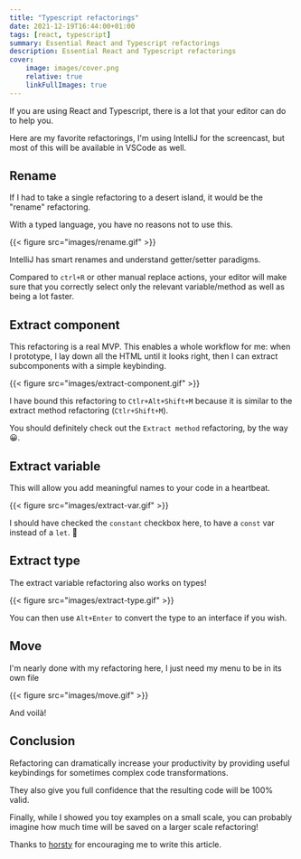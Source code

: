 ```yaml
---
title: "Typescript refactorings"
date: 2021-12-19T16:44:00+01:00 
tags: [react, typescript]
summary: Essential React and Typescript refactorings 
description: Essential React and Typescript refactorings 
cover:
    image: images/cover.png
    relative: true
    linkFullImages: true
---
```


If you are using React and Typescript, there is a lot that your editor can do to help you.

Here are my favorite refactorings, I'm using IntelliJ for the screencast, but most of this
will be available in VSCode as well.

## Rename

If I had to take a single refactoring to a desert island, it would be the "rename" refactoring.

With a typed language, you have no reasons not to use this.

{{< figure src="images/rename.gif" >}}

IntelliJ has smart renames and understand getter/setter paradigms.

Compared to `ctrl+R` or other manual replace actions, your editor will make sure that you correctly select
only the relevant variable/method as well as being a lot faster.

## Extract component

This refactoring is a real MVP. This enables a whole workflow for me: when I prototype, I lay down all the HTML
until it looks right, then I can extract subcomponents with a simple keybinding.

{{< figure src="images/extract-component.gif" >}}

I have bound this refactoring to `Ctlr+Alt+Shift+M` because it is similar to the extract method refactoring (`Ctlr+Shift+M`).

You should definitely check out the `Extract method` refactoring, by the way 😀.

## Extract variable

This will allow you add meaningful names to your code in a heartbeat. 

{{< figure src="images/extract-var.gif" >}}

I should have checked the `constant` checkbox here, to have a `const` var instead of a `let`. 🤦‍

## Extract type

The extract variable refactoring also works on types!

{{< figure src="images/extract-type.gif" >}}

You can then use `Alt+Enter` to convert the type to an interface if you wish.

## Move

I'm nearly done with my refactoring here, I just need my menu to be in its own file

{{< figure src="images/move.gif" >}}

And voilà!

## Conclusion

Refactoring can dramatically increase your productivity by providing useful keybindings for sometimes complex code 
transformations.

They also give you full confidence that the resulting code will be 100% valid.

Finally, while I showed you toy examples on a small scale, you can probably imagine how much time will
be saved on a larger scale refactoring!

Thanks to [horsty](https://horsty.fr/) for encouraging me to write this article.
